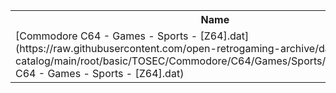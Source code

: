 <table>
<tr><th>Name</th><th>Size</th></tr>
<tr><td>
[Commodore C64 - Games - Sports - [Z64].dat](https://raw.githubusercontent.com/open-retrogaming-archive/dat-catalog/main/root/basic/TOSEC/Commodore/C64/Games/Sports/[Z64]/Commodore C64 - Games - Sports - [Z64].dat)
</td><td>112414</td></tr>
</table>
